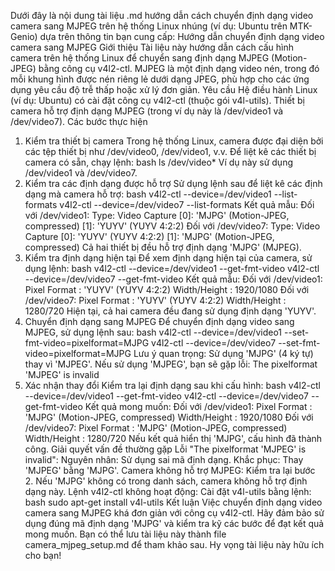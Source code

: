 Dưới đây là nội dung tài liệu .md hướng dẫn cách chuyển định dạng video camera sang MJPEG trên hệ thống Linux nhúng (ví dụ: Ubuntu trên MTK-Genio) dựa trên thông tin bạn cung cấp:
Hướng dẫn chuyển định dạng video camera sang MJPEG
Giới thiệu
Tài liệu này hướng dẫn cách cấu hình camera trên hệ thống Linux để chuyển sang định dạng MJPEG (Motion-JPEG) bằng công cụ v4l2-ctl. MJPEG là một định dạng video nén, trong đó mỗi khung hình được nén riêng lẻ dưới dạng JPEG, phù hợp cho các ứng dụng yêu cầu độ trễ thấp hoặc xử lý đơn giản.
Yêu cầu
Hệ điều hành Linux (ví dụ: Ubuntu) có cài đặt công cụ v4l2-ctl (thuộc gói v4l-utils).
Thiết bị camera hỗ trợ định dạng MJPEG (trong ví dụ này là /dev/video1 và /dev/video7).
Các bước thực hiện
1. Kiểm tra thiết bị camera
Trong hệ thống Linux, camera được đại diện bởi các tệp thiết bị như /dev/video0, /dev/video1, v.v. Để liệt kê các thiết bị camera có sẵn, chạy lệnh:
bash
ls /dev/video*
Ví dụ này sử dụng /dev/video1 và /dev/video7.
2. Kiểm tra các định dạng được hỗ trợ
Sử dụng lệnh sau để liệt kê các định dạng mà camera hỗ trợ:
bash
v4l2-ctl --device=/dev/video1 --list-formats
v4l2-ctl --device=/dev/video7 --list-formats
Kết quả mẫu:
Đối với /dev/video1:
Type: Video Capture
[0]: 'MJPG' (Motion-JPEG, compressed)
[1]: 'YUYV' (YUYV 4:2:2)
Đối với /dev/video7:
Type: Video Capture
[0]: 'YUYV' (YUYV 4:2:2)
[1]: 'MJPG' (Motion-JPEG, compressed)
Cả hai thiết bị đều hỗ trợ định dạng 'MJPG' (MJPEG).
3. Kiểm tra định dạng hiện tại
Để xem định dạng hiện tại của camera, sử dụng lệnh:
bash
v4l2-ctl --device=/dev/video1 --get-fmt-video
v4l2-ctl --device=/dev/video7 --get-fmt-video
Kết quả mẫu:
Đối với /dev/video1:
Pixel Format      : 'YUYV' (YUYV 4:2:2)
Width/Height      : 1920/1080
Đối với /dev/video7:
Pixel Format      : 'YUYV' (YUYV 4:2:2)
Width/Height      : 1280/720
Hiện tại, cả hai camera đều đang sử dụng định dạng 'YUYV'.
4. Chuyển định dạng sang MJPEG
Để chuyển định dạng video sang MJPEG, sử dụng lệnh sau:
bash
v4l2-ctl --device=/dev/video1 --set-fmt-video=pixelformat=MJPG
v4l2-ctl --device=/dev/video7 --set-fmt-video=pixelformat=MJPG
Lưu ý quan trọng:
Sử dụng 'MJPG' (4 ký tự) thay vì 'MJPEG'. Nếu sử dụng 'MJPEG', bạn sẽ gặp lỗi:
The pixelformat 'MJPEG' is invalid
5. Xác nhận thay đổi
Kiểm tra lại định dạng sau khi cấu hình:
    bash
v4l2-ctl --device=/dev/video1 --get-fmt-video
v4l2-ctl --device=/dev/video7 --get-fmt-video
Kết quả mong muốn:
Đối với /dev/video1:
Pixel Format      : 'MJPG' (Motion-JPEG, compressed)
Width/Height      : 1920/1080
Đối với /dev/video7:
Pixel Format      : 'MJPG' (Motion-JPEG, compressed)
Width/Height      : 1280/720
Nếu kết quả hiển thị 'MJPG', cấu hình đã thành công.
Giải quyết vấn đề thường gặp
Lỗi "The pixelformat 'MJPEG' is invalid":
Nguyên nhân: Sử dụng sai mã định dạng.
Khắc phục: Thay 'MJPEG' bằng 'MJPG'.
Camera không hỗ trợ MJPEG:
Kiểm tra lại bước 2. Nếu 'MJPG' không có trong danh sách, camera không hỗ trợ định dạng này.
Lệnh v4l2-ctl không hoạt động:
Cài đặt v4l-utils bằng lệnh:
bash
sudo apt-get install v4l-utils
Kết luận
Việc chuyển định dạng video camera sang MJPEG khá đơn giản với công cụ v4l2-ctl. Hãy đảm bảo sử dụng đúng mã định dạng 'MJPG' và kiểm tra kỹ các bước để đạt kết quả mong muốn. Bạn có thể lưu tài liệu này thành file camera_mjpeg_setup.md để tham khảo sau.
Hy vọng tài liệu này hữu ích cho bạn!